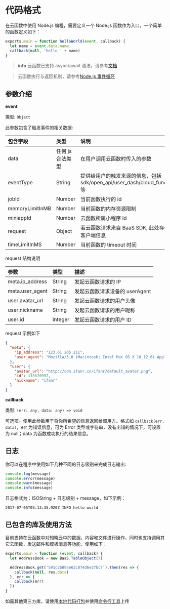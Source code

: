 # 代码格式

在云函数中使用 Node.js 编程，需要定义一个 Node.js 函数作为入口，一个简单的函数定义如下：

```js
exports.main = function helloWorld(event, callback) {
  let name = event.data.name
  callback(null, 'hello ' + name)
}
```

> **info**
> 云函数已支持 async/await 语法，请参考[文档](/cloud-function/node-sdk/start/async-await.md)

> 云函数执行与返回机制，请参考[Node.js 事件循环](/cloud-function/node-sdk/start/nodejs-event-loop.md)

## 参数介绍

**event**

类型: `Object`

此参数包含了触发事件的相关数据:

| 包含字段         | 类型            | 说明 |
| :-------------- | :------------- | :-- |
| data            | 任何 js 合法类型 | 在用户调用云函数时传入的参数 |
| eventType       | String         | 提供给用户的触发来源的信息，包括 sdk/open_api/user_dash/cloud_function/[api_gateway](/support/practice/api-gateway.md) 等 |
| jobId           | Number         | 当前函数执行的 id |
| memoryLimitInMB | Number         | 当前函数的内存资源限制 |
| miniappId       | Number         | 云函数所属小程序 id |
| request         | Object         | 若云函数请求来自 BaaS SDK, 此处存储请求用户及其他客户端信息 |
| timeLimitInMS   | Number         | 当前函数的 timeout 时间 |

request 结构说明

| 参数             | 类型    | 描述 |
| :-------------- | :------ | :--- |
| meta.ip_address | String  | 发起云函数请求的 IP   |
| meta.user_agent | String  | 发起云函数请求设备的 userAgent |
| user.avatar_url | String  | 发起云函数请求的用户头像  |
| user.nickname   | String  | 发起云函数请求的用户昵称 |
| user.id         | Integer | 发起云函数请求的用户 ID |

request 示例如下

```json
{
  "meta": {
    "ip_address": "123.61.205.211",
    "user_agent": "Mozilla/5.0 (Macintosh; Intel Mac OS X 10_12_6) AppleWebKit/605.1.15 (KHTML, like Gecko) Version/11.1.2 Safari/605.1.15"
  },
  "user": {
    "avatar_url": "http://cdn.ifanr.cn/ifanr/default_avatar.png",
    "id": 135570997,
    "nickname": "ifanr"
  }
}
```

**callback**

类型: `(err: any, data: any) => void`

可选项。使用此参数用于将你所希望的信息返回给调用方。格式如 `callback(err, data)`，err 为错误信息，可为 Error 类型或字符串，没有出错的情况下，可设置为 null；data 为函数成功执行的结果信息。


## 日志

你可以在程序中使用如下几种不同的日志级别来完成日志输出:

```js
console.log(message)
console.error(message)
console.warn(message)
console.info(message)
```

日志格式为：ISOString + 日志级别 + message，如下示例：

```
2017-07-05T05:13:35.920Z INFO hello world
```

## 已包含的库及使用方法

目前支持在云函数中对知晓云中的数据，内容和文件进行操作，同时也支持调用其它云函数，发送邮件和模板消息等功能，使用如下：

```js
exports.main = function (event, callback) {
  let AddressBook = new BaaS.TableObject(7)

  AddressBook.get('591c2b89ae63c874d6e37bc7').then(res => {
    callback(null, res.data)
  }, err => {
    callback(err)
  })
}
```

如需其他第三方库，请使用[本地代码打包](/cloud-function/packaging.md)并使用[命令行工具](/cloud-function/cli.md)上传
